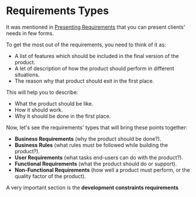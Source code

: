 # Requirements Types
It was mentioned in [Presenting Requirements](https://github.com/SG-Eddin/Technical-Documentation-Best-Practices/blob/main/Requirements/Requirements-Overview.md#presenting-requirements) that you can present clients' needs in few forms. 

To get the most out of the requirements, you need to think of it as:
- A list of features which should be included in the final version of the product.
- A let of description of how the product should perform in different situations.
- The reason why that product should exit in the first place.

This will help you to describe:
- What the product should be like.
- How it should work.
- Why it should be done in the first place.

Now, let's see the requirements' types that will bring these points together:

- **Business Requirements** (why the product should be done?).
- **Business Rules** (what rules must be followed while building the product?).
- **User Requirements** (what tasks end-users can do with the product?).
- **Functional Requirements** (what the product should do or support).
- **Non-Functional Requirements** (how well a product must perform, or the quality factor of the product).

A very important section is the **development constraints requirements**
